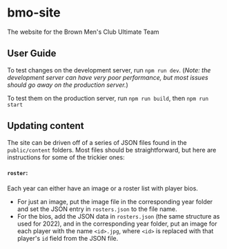# bmo-site
The website for the Brown Men's Club Ultimate Team

## User Guide
To test changes on the development server, run `npm run dev`. (*Note: the development server can have very poor performance, but most issues should go away on the production server.*)

To test them on the production server, run `npm run build`, then `npm run start`

## Updating content
The site can be driven off of a series of JSON files found in the `public/content` folders. Most files should be straightforward, but here are instructions for some of the trickier ones:
#### `roster`:
Each year can either have an image or a roster list with player bios. 
- For just an image, put the image file in the corresponding year folder and set the JSON entry in `rosters.json` to the file name.
- For the bios, add the JSON data in `rosters.json` (the same structure as used for 2022), and in the corresponding year folder, put an image for each player with the name `<id>.jpg`, where `<id>` is replaced with that player's `id` field from the JSON file.